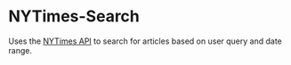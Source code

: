 # NYTimes-Search

Uses the [NYTimes API](https://developer.nytimes.com/) to search for articles based on user query and date range.
